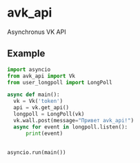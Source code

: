 # avk_api
Asynchronus VK API

## Example
```python
import asyncio
from avk_api import Vk
from user_longpoll import LongPoll

async def main():
  vk = Vk('token')
  api = vk.get_api()
  longpoll = LongPoll(vk)
  vk.wall.post(message="Привет avk_api!")
  async for event in longpoll.listen():
      print(event)
      
  
asyncio.run(main())
```
